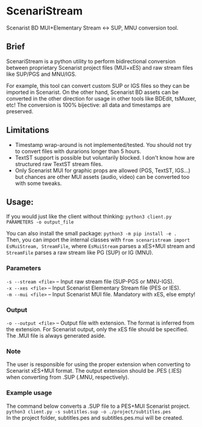 # ScenariStream
Scenarist BD MUI+Elementary Stream <-> SUP, MNU conversion tool.

## Brief
ScenariStream is a python utility to perform bidirectional conversion between proprietary Scenarist project files (MUI+xES) and raw stream files like SUP/PGS and MNU/IGS.

For example, this tool can convert custom SUP or IGS files so they can be imported in Scenarist. On the other hand, Scenarist BD assets can be converted in the other direction for usage in other tools like BDEdit, tsMuxer, etc! The conversion is 100% bijective: all data and timestamps are preserved.

## Limitations
- Timestamp wrap-around is not implemented/tested. You should not try to convert files with durarions longer than 5 hours.
- TextST support is possible but voluntarily blocked. I don't know how are structured raw TextST stream files.
- Only Scenarist MUI for graphic props are allowed (PGS, TextST, IGS…) but chances are other MUI assets (audio, video) can be converted too with some tweaks.

## Usage:
If you would just like the client without thinking:
`python3 client.py PARAMETERS -o output_file`<br>

You can also install the small package:
`python3 -m pip install -e .`<br>
Then, you can import the internal classes with `from scenaristream import EsMuiStream, StreamFile`, where `EsMuiStream` parses a xES+MUI stream and `StreamFile` parses a raw stream like PG (SUP) or IG (MNU).

### Parameters
`-s --stream <file>` – Input raw stream file (SUP-PGS or MNU-IGS).<br>
`-x --xes <file>` – Input Scenarist Elementary Stream file (PES or IES).<br>
`-m --mui <file>` – Input Scenarist MUI file. Mandatory with xES, else empty!

### Output
`-o --output <file>` – Output file with extension. The format is inferred from the extension. For Scenarist output, only the xES file should be specified. The .MUI file is always generated aside.

### Note
The user is responsible for using the proper extension when converting to Scenarist xES+MUI format. The output extension should be .PES (.IES) when converting from .SUP (.MNU, respectively).

### Example usage
The command below converts a .SUP file to a PES+MUI Scenarist project.<br>
`python3 client.py -s subtitles.sup -o ./project/subtitles.pes`<br>
In the project folder, subtitles.pes and subtitles.pes.mui will be created.